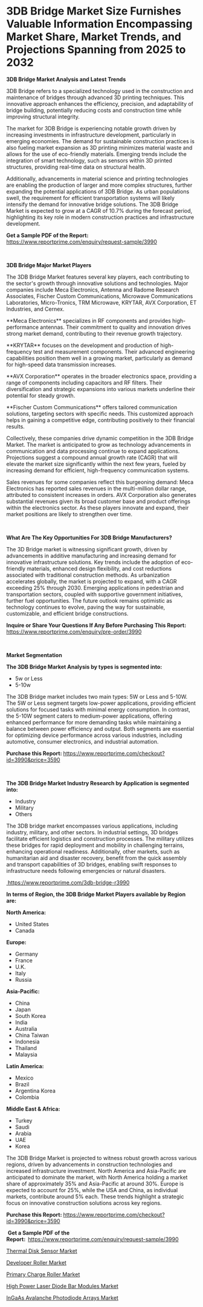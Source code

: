 <p><h1>3DB Bridge Market Size Furnishes Valuable Information Encompassing Market Share, Market Trends, and Projections Spanning from 2025 to 2032</h1></p><p><strong>3DB Bridge Market Analysis and Latest Trends</strong></p>
<p><p>3DB Bridge refers to a specialized technology used in the construction and maintenance of bridges through advanced 3D printing techniques. This innovative approach enhances the efficiency, precision, and adaptability of bridge building, potentially reducing costs and construction time while improving structural integrity.</p><p>The market for 3DB Bridge is experiencing notable growth driven by increasing investments in infrastructure development, particularly in emerging economies. The demand for sustainable construction practices is also fueling market expansion as 3D printing minimizes material waste and allows for the use of eco-friendly materials. Emerging trends include the integration of smart technology, such as sensors within 3D printed structures, providing real-time data on structural health.</p><p>Additionally, advancements in material science and printing technologies are enabling the production of larger and more complex structures, further expanding the potential applications of 3DB Bridge. As urban populations swell, the requirement for efficient transportation systems will likely intensify the demand for innovative bridge solutions. The 3DB Bridge Market is expected to grow at a CAGR of 10.7% during the forecast period, highlighting its key role in modern construction practices and infrastructure development.</p></p>
<p><strong>Get a Sample PDF of the Report:&nbsp;</strong> <a href="https://www.reportprime.com/enquiry/request-sample/3990?utm_campaign=2114&utm_medium=2&utm_source=Github&utm_content=ia&utm_term=18032025&utm_id=3db-bridge">https://www.reportprime.com/enquiry/request-sample/3990</a></p>
<p>&nbsp;</p>
<p><strong>3DB Bridge Major Market Players</strong></p>
<p><p>The 3DB Bridge Market features several key players, each contributing to the sector's growth through innovative solutions and technologies. Major companies include Meca Electronics, Antenna and Radome Research Associates, Fischer Custom Communications, Microwave Communications Laboratories, Micro-Tronics, TRM Microwave, KRYTAR, AVX Corporation, ET Industries, and Cernex.</p><p>**Meca Electronics** specializes in RF components and provides high-performance antennas. Their commitment to quality and innovation drives strong market demand, contributing to their revenue growth trajectory.</p><p>**KRYTAR** focuses on the development and production of high-frequency test and measurement components. Their advanced engineering capabilities position them well in a growing market, particularly as demand for high-speed data transmission increases.</p><p>**AVX Corporation** operates in the broader electronics space, providing a range of components including capacitors and RF filters. Their diversification and strategic expansions into various markets underline their potential for steady growth.</p><p>**Fischer Custom Communications** offers tailored communication solutions, targeting sectors with specific needs. This customized approach helps in gaining a competitive edge, contributing positively to their financial results.</p><p>Collectively, these companies drive dynamic competition in the 3DB Bridge Market. The market is anticipated to grow as technology advancements in communication and data processing continue to expand applications. Projections suggest a compound annual growth rate (CAGR) that will elevate the market size significantly within the next few years, fueled by increasing demand for efficient, high-frequency communication systems.</p><p>Sales revenues for some companies reflect this burgeoning demand: Meca Electronics has reported sales revenues in the multi-million dollar range, attributed to consistent increases in orders. AVX Corporation also generates substantial revenues given its broad customer base and product offerings within the electronics sector. As these players innovate and expand, their market positions are likely to strengthen over time.</p></p>
<p>&nbsp;</p>
<p><strong>What Are The Key Opportunities For 3DB Bridge Manufacturers?</strong></p>
<p><p>The 3D Bridge market is witnessing significant growth, driven by advancements in additive manufacturing and increasing demand for innovative infrastructure solutions. Key trends include the adoption of eco-friendly materials, enhanced design flexibility, and cost reductions associated with traditional construction methods. As urbanization accelerates globally, the market is projected to expand, with a CAGR exceeding 25% through 2030. Emerging applications in pedestrian and transportation sectors, coupled with supportive government initiatives, further fuel opportunities. The future outlook remains optimistic as technology continues to evolve, paving the way for sustainable, customizable, and efficient bridge constructions.</p></p>
<p><strong>Inquire or Share Your Questions If Any Before Purchasing This Report:</strong> <a href="https://www.reportprime.com/enquiry/pre-order/3990?utm_campaign=2114&utm_medium=2&utm_source=Github&utm_content=ia&utm_term=18032025&utm_id=3db-bridge">https://www.reportprime.com/enquiry/pre-order/3990</a></p>
<p>&nbsp;</p>
<p><strong>Market Segmentation</strong></p>
<p><strong>The 3DB Bridge Market Analysis by types is segmented into:</strong></p>
<p><ul><li>5w or Less</li><li>5-10w</li></ul></p>
<p><p>The 3DB Bridge market includes two main types: 5W or Less and 5-10W. The 5W or Less segment targets low-power applications, providing efficient solutions for focused tasks with minimal energy consumption. In contrast, the 5-10W segment caters to medium-power applications, offering enhanced performance for more demanding tasks while maintaining a balance between power efficiency and output. Both segments are essential for optimizing device performance across various industries, including automotive, consumer electronics, and industrial automation.</p></p>
<p><strong>Purchase this Report:&nbsp;</strong><a href="https://www.reportprime.com/checkout?id=3990&price=3590&utm_campaign=2114&utm_medium=2&utm_source=Github&utm_content=ia&utm_term=18032025&utm_id=3db-bridge">https://www.reportprime.com/checkout?id=3990&price=3590</a></p>
<p>&nbsp;</p>
<p><strong>The 3DB Bridge Market Industry Research by Application is segmented into:</strong></p>
<p><ul><li>Industry</li><li>Military</li><li>Others</li></ul></p>
<p><p>The 3DB bridge market encompasses various applications, including industry, military, and other sectors. In industrial settings, 3D bridges facilitate efficient logistics and construction processes. The military utilizes these bridges for rapid deployment and mobility in challenging terrains, enhancing operational readiness. Additionally, other markets, such as humanitarian aid and disaster recovery, benefit from the quick assembly and transport capabilities of 3D bridges, enabling swift responses to infrastructure needs following emergencies or natural disasters.</p></p>
<p><a href="https://www.reportprime.com/3db-bridge-r3990?utm_campaign=2114&utm_medium=2&utm_source=Github&utm_content=ia&utm_term=18032025&utm_id=3db-bridge">&nbsp;https://www.reportprime.com/3db-bridge-r3990</a></p>
<p><strong>In terms of Region, the 3DB Bridge Market Players available by Region are:</strong></p>
<p>
    <p> <strong> North America: </strong>
        <ul>
            <li>United States</li>
            <li>Canada</li>
        </ul>
        </p> 
    <p> <strong> Europe: </strong>
        <ul>
            <li>Germany</li>
            <li>France</li>
            <li>U.K.</li>
            <li>Italy</li>
            <li>Russia</li>
        </ul>
        </p> 
    <p> <strong> Asia-Pacific: </strong>
        <ul>
            <li>China</li>
            <li>Japan</li>
            <li>South Korea</li>
            <li>India</li>
            <li>Australia</li>
            <li>China Taiwan</li>
            <li>Indonesia</li>
            <li>Thailand</li>
            <li>Malaysia</li>
        </ul>
        </p> 
    <p> <strong> Latin America: </strong>
        <ul>
            <li>Mexico</li>
            <li>Brazil</li>
            <li>Argentina Korea</li>
            <li>Colombia</li>
        </ul>
        </p> 
    <p> <strong> Middle East & Africa: </strong>
        <ul>
            <li>Turkey</li>
            <li>Saudi</li>
            <li>Arabia</li>
            <li>UAE</li>
            <li>Korea</li>
        </ul>
    </p>
    </p>
<p><p>The 3DB Bridge Market is projected to witness robust growth across various regions, driven by advancements in construction technologies and increased infrastructure investment. North America and Asia-Pacific are anticipated to dominate the market, with North America holding a market share of approximately 35% and Asia-Pacific at around 30%. Europe is expected to account for 25%, while the USA and China, as individual markets, contribute around 5% each. These trends highlight a strategic focus on innovative construction solutions across key regions.</p></p>
<p><strong>Purchase this Report: </strong><a href="https://www.reportprime.com/checkout?id=3990&price=3590&utm_campaign=2114&utm_medium=2&utm_source=Github&utm_content=ia&utm_term=18032025&utm_id=3db-bridge">https://www.reportprime.com/checkout?id=3990&price=3590</a></p>
<p>&nbsp;<strong>Get a Sample PDF of the Report:&nbsp;&nbsp;</strong><a href="https://www.reportprime.com/enquiry/request-sample/3990?utm_campaign=2114&utm_medium=2&utm_source=Github&utm_content=ia&utm_term=18032025&utm_id=3db-bridge">https://www.reportprime.com/enquiry/request-sample/3990</a></p>
<p><strong></strong></p>
<p><p><a href="https://github.com/steegeneat/Market-Research-Report-List-1/blob/main/thermal-disk-sensor-market.md?utm_campaign=2114&utm_medium=2&utm_source=Github&utm_content=ia&utm_term=18032025&utm_id=3db-bridge">Thermal Disk Sensor Market</a></p><p><a href="https://github.com/clemmheisefy/Market-Research-Report-List-1/blob/main/developer-roller-market.md?utm_campaign=2114&utm_medium=2&utm_source=Github&utm_content=ia&utm_term=18032025&utm_id=3db-bridge">Developer Roller Market</a></p><p><a href="https://github.com/lontohhikma/Market-Research-Report-List-1/blob/main/primary-charge-roller-market.md?utm_campaign=2114&utm_medium=2&utm_source=Github&utm_content=ia&utm_term=18032025&utm_id=3db-bridge">Primary Charge Roller Market</a></p><p><a href="https://github.com/puttslukis59/Market-Research-Report-List-1/blob/main/high-power-laser-diode-bar-modules-market.md?utm_campaign=2114&utm_medium=2&utm_source=Github&utm_content=ia&utm_term=18032025&utm_id=3db-bridge">High Power Laser Diode Bar Modules Market</a></p><p><a href="https://github.com/laverkyllozc/Market-Research-Report-List-1/blob/main/ingaas-avalanche-photodiode-arrays-market.md?utm_campaign=2114&utm_medium=2&utm_source=Github&utm_content=ia&utm_term=18032025&utm_id=3db-bridge">InGaAs Avalanche Photodiode Arrays Market</a></p></p>